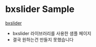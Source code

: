 # bxslider Sample

[bxslider](https://bxslider.com/)

- bxslider 라이브러리를 사용한 샘플 페이지
- 결국 원하는건 만들지 못했습니다